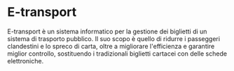 # E-transport
E-transport è un sistema informatico per la gestione dei biglietti di un sistema di trasporto pubblico. Il suo scopo è quello di ridurre i passeggeri clandestini e lo spreco di carta, oltre a migliorare l'efficienza e garantire miglior controllo, sostituendo i tradizionali biglietti cartacei con delle schede elettroniche.
